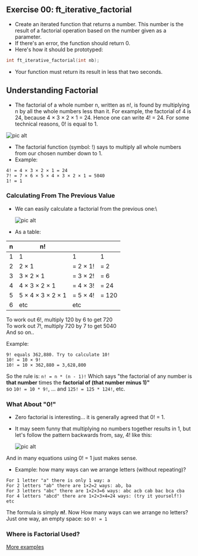## Exercise 00: ft_iterative_factorial
- Create an iterated function that returns a number. This number is the result of a factorial operation based on the number given as a parameter.
- If there's an error, the function should return 0.
- Here's how it should be prototyped:
```C
int	ft_iterative_factorial(int nb);
```
- Your function must return its result in less that two seconds.

## Understanding Factorial
- The factorial of a whole number n, written as n!, is found by multiplying n by all the whole numbers less than it. For example, the factorial of 4 is 24, because 4 × 3 × 2 × 1 = 24. Hence one can write 4! = 24. For some technical reasons, 0! is equal to 1.

![pic alt](https://github.com/Abdelghafour2001/Computer-Science/blob/master/1337/imgs/factorial.png)

- The factorial function (symbol: !) says to multiply all whole numbers from our chosen number down to 1.
- Example:
```
4! = 4 × 3 × 2 × 1 = 24
7! = 7 × 6 × 5 × 4 × 3 × 2 × 1 = 5040
1! = 1
```
### Calculating From The Previous Value
- We can easily calculate a factorial from the previous one:\

	![pic alt](https://github.com/Abdelghafour2001/Computer-Science/blob/master/1337/imgs/factorial-how.svg)

- As a table:

|n |  n!  | | | 
|--|--|--|--|
|1|  1  |1  |1|
|2|  2 × 1|  = 2 × 1!|  = 2|
|3|  3 × 2 × 1|  = 3 × 2!|  = 6|
|4|  4 × 3 × 2 × 1|  = 4 × 3!|  = 24|
|5|  5 × 4 × 3 × 2 × 1|  = 5 × 4!  |= 120|
|6|  etc  |etc  |

To work out 6!, multiply 120 by 6 to get 720\
To work out 7!, multiply 720 by 7 to get 5040\
And so on..

Example:
```
9! equals 362,880. Try to calculate 10!
10! = 10 × 9!
10! = 10 × 362,880 = 3,628,800
```
So the rule is: `n! = n * (n - 1)!`
Which says "the factorial of any number is **that number** times the **factorial of (that number minus 1)"**\
so `10! = 10 * 9!`, ... and `125! = 125 * 124!`, etc.

### What About "0!"
- Zero factorial is interesting... it is generally agreed that 0! = 1.
- It may seem funny that multiplying no numbers together results in 1, but let's follow the pattern backwards from, say, 4! like this:

     ![pic alt](https://github.com/Abdelghafour2001/Computer-Science/blob/master/1337/imgs/zero-factorial.svg)

And in many equations using 0! = 1 just makes sense.
- Example: how many ways can we arrange letters (without repeating)?
```
For 1 letter "a" there is only 1 way: a
For 2 letters "ab" there are 1×2=2 ways: ab, ba
For 3 letters "abc" there are 1×2×3=6 ways: abc acb cab bac bca cba
For 4 letters "abcd" there are 1×2×3×4=24 ways: (try it yourself!)
etc
```
The formula is simply **n!**. Now How many ways can we arrange no letters?\
Just one way, an empty space: so `0! = 1`

### Where is Factorial Used?
[More examples](https://www.mathsisfun.com/numbers/factorial.html)
